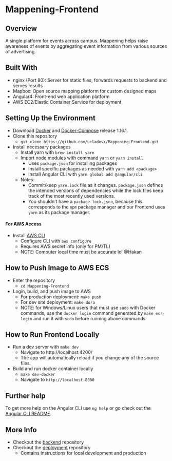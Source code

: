 # Mappening-Frontend

## Overview

A single platform for events across campus. Mappening helps raise awareness of events by aggregating event information from various sources of advertising.

## Built With

- nginx (Port 80): Server for static files, forwards requests to backend and serves results
- Mapbox: Open source mapping platform for custom designed maps
- Angular4: Front-end web application platform
- AWS EC2/Elastic Container Service for deployment

## Setting Up the Environment

- Download [Docker](https://www.docker.com) and [Docker-Compose](https://github.com/docker/compose/releases) release 1.16.1.
- Clone this repository
  - `git clone https://github.com/ucladevx/Mappening-Frontend.git`
- Install necessary packages
  - Install yarn with `brew install yarn`
  - Import node modules with command `yarn` or `yarn install`
    - Uses `package.json` for installing packages
    - Install specific packages as needed with `yarn add <package>`
    - Install Angular CLI with `yarn global add @angular/cli`
  - Notes:
    - Commit/keep `yarn.lock` file as it changes. `package.json` defines the intended versions of dependencies while the lock files keep track of the most recently used versions.
    - You shouldn't have a `package-lock.json`, because this corresponds to the `npm` package manager and our Frontend uses `yarn` as its package manager.

#### For AWS Access

- Install [AWS CLI](https://docs.aws.amazon.com/cli/latest/userguide/cli-chap-install.html)
  - Configure CLI with `aws configure`
  - Requires AWS secret info (only for PM/TL)
  - NOTE: Computer local time must be accurate lol @Hakan

## How to Push Image to AWS ECS

- Enter the repository
  - `cd Mappening-Frontend`
- Login, build, and push image to AWS
  - For production deployment: `make push`
  - For dev site deployment: `make dora`
  - NOTE: for Windows/Linux users that must use `sudo` with Docker commands, use the `docker login` command generated by `make ecr-login` and run it with `sudo` before running above commands

## How to Run Frontend Locally

- Run a dev server with `make dev`
  - Navigate to http://localhost:4200/
  - The app will automatically reload if you change any of the source files.
- Build and run docker container locally
  - `make dev-docker`
  - Navigate to `http://localhost:8080`

## Further help

To get more help on the Angular CLI use `ng help` or go check out the [Angular CLI README](https://github.com/angular/angular-cli/blob/master/README.md).

## More Info

- Checkout the [backend](https://github.com/ucladevx/Mappening-Backend) repository
- Checkout the [deployment](https://github.com/ucladevx/Mappening-Deployment) repository
  - Contains instructions for local development and production
